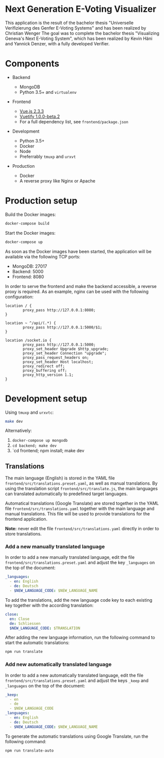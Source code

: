 # Next Generation E-Voting Visualizer
This application is the result of the bachelor thesis "Universelle Verifizierung des Genfer E-Voting Systems" and has been realized by Christian Wenger
The goal was to complete the bachelor thesis "Visualizing Geneva's Next E-Voting System", which has been realized by Kevin Häni and Yannick Denzer, with a fully developed Verifier. 

# Components

- Backend
  - MongoDB
  - Python 3.5+ and `virtualenv`
- Frontend
  - [Vue.js 2.3.3](https://vuejs.org/)
  - [Vuetify 1.0.0-beta.2](https://vuetifyjs.com/)
  - For a full dependency list, see `frontend/package.json`

- Development
  - Python 3.5+
  - Docker
  - Node
  - Preferrably `tmuxp` and `urxvt`
- Production
  - Docker
  - A reverse proxy like Nginx or Apache

# Production setup

Build the Docker images:
```sh
docker-compose build
```

Start the Docker images:
```sh
docker-compose up
```

As soon as the Docker images have been started, the application will be
available via the following TCP ports:

- MongoDB: 27017
- Backend: 5000
- Frontend: 8080

In order to serve the frontend and make the backend accessible, a reverse proxy is required. As an example, nginx can be used with the following configuration:

```
location / {
        proxy_pass http://127.0.0.1:8080;
}

location ~ ^/api/(.*) {
        proxy_pass http://127.0.0.1:5000/$1;
}

location /socket.io {
        proxy_pass http://127.0.0.1:5000;
        proxy_set_header Upgrade $http_upgrade;
        proxy_set_header Connection "upgrade";
        proxy_pass_request_headers on;
        proxy_set_header Host localhost;
        proxy_redirect off;
        proxy_buffering off;
        proxy_http_version 1.1;
}
```

# Development setup

Using `tmuxp` and `urxvtc`:

```sh
make dev
```

Alternatively:

1. `docker-compose up mongodb`
2. `cd backend; make dev`
3. `cd frontend; npm install; make dev

## Translations

The main language (English) is stored in the YAML file
`frontend/src/translations.preset.yaml`, as well as manual translations. By
using the translation script `frontend/src/translate.js`, the main languages
can translated automatically to predefined target languages.

Automatical translations (Google Translate) are stored together in the YAML file
`frontend/src/translations.yaml` together with the main language and manual
translations. This file will be used to provide translations for the frontend
application.

**Note:** never edit the file `frontend/src/translations.yaml` directly in order
to store translations.

### Add a new manually translated language

In order to add a new manually translated language, edit the file
`frontend/src/translations.preset.yaml` and adjust the key `_languages` on the
top of the document:

```yaml
_languages:
  - en: English
  - de: Deutsch
  - $NEW_LANGUAGE_CODE: $NEW_LANGUAGE_NAME
```

To add the translations, add the new language code key to each existing key
together with the according translation:

```yaml
close:
  en: Close
  de: Schliessen
  $NEW_LANGUAGE_CODE: $TRANSLATION
```

After adding the new language information, run the following command to start
the automatic translations:

```sh
npm run translate
```

### Add new automatically translated language

In order to add a new automatically translated language, edit the file
`frontend/src/translations.preset.yaml` and adjust the keys `_keep` and
`_languages` on the top of the document:

```yaml
_keep:
  - en
  - de
  - $NEW_LANGUAGE_CODE
_languages:
  - en: English
  - de: Deutsch
  - $NEW_LANGUAGE_CODE: $NEW_LANGUAGE_NAME
```

To generate the automatic translations using Google Translate, run the
following command:

```sh
npm run translate-auto
```

